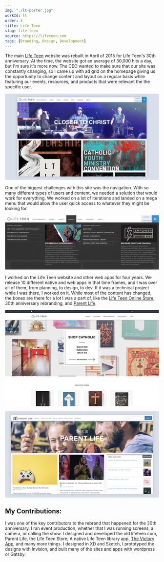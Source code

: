 ```yaml
---
img: "./lt-poster.jpg"
workId: lt
order: 8
title: Life Teen
slug: life-teen
source: https://lifeteen.com
tags: [Branding, Design, Development]
---
```


The main [Life Teen](https://lifeteen.com) website was rebuilt in April of 2015 for Life Teen's 30th anniversary. At the time, the website got an average of 30,000 hits a day, but I'm sure it's more now. The CEO wanted to make sure that our site was constantly changing, so I came up with ad grid on the homepage giving us the opportunity to change content and layout on a regular basis while featuring our events, resources, and products that were relevant the the specific user.

![lifeteen.com screenshot from 2015](./lt-site.jpg)

One of the biggest challenges with this site was the navigation. With so many different types of users and content, we needed a solution that would work for everything. We worked on a lot of iterations and landed on a mega menu that would allow the user quick access to whatever they might be looking for.

![Life Teen Mega Nav screenshot](./lt-meganav.jpg)

I worked on the Life Teen website and other web apps for four years. We release 10 different native and web apps in that time frames, and I was over all of them, from planning, to design, to dev. If it was a technical project while I was there, I worked on it. While most of the content has changed, the bones are there for a lot I was a part of, like the [Life Teen Online Store](https://shop.lifeteen.com), 30th anniversary rebranding, and [Parent Life](https://ltparentlife.com).

![Life Teen Store screenshot](./shop-lt.jpg)

![Parent Life screenshot](./parent-life.jpg)

## My Contributions:
I was one of the key contributors to the rebrand that happened for the 30th anniversary. I ran event production, whether that I was running screens, a camera, or calling the show. I designed and developed the old lifeteen.com, Parent Life, the Life Teen Store, A native Life Teen library app, [The Victory App](/work/victory), and many more things. I designed in XD and Sketch, I prototyped the designs with Invision, and built many of the sites and apps with wordpress or Gatsby.
